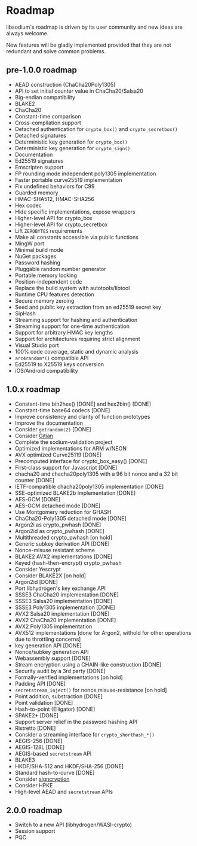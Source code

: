 # Roadmap

libsodium's roadmap is driven by its user community and new ideas are always
welcome.

New features will be gladly implemented provided that they are not redundant and
solve common problems.

## pre-1.0.0 roadmap

* AEAD construction \(ChaCha20Poly1305\)
* API to set initial counter value in ChaCha20/Salsa20
* Big-endian compatibility
* BLAKE2
* ChaCha20
* Constant-time comparison
* Cross-compilation support
* Detached authentication for `crypto_box()` and `crypto_secretbox()`
* Detached signatures
* Deterministic key generation for `crypto_box()`
* Deterministic key generation for `crypto_sign()`
* Documentation
* Ed25519 signatures
* Emscripten support
* FP rounding mode independent poly1305 implementation
* Faster portable curve25519 implementation
* Fix undefined behaviors for C99
* Guarded memory
* HMAC-SHA512, HMAC-SHA256
* Hex codec
* Hide specific implementations, expose wrappers
* Higher-level API for crypto_box
* Higher-level API for crypto_secretbox
* Lift `ZEROBYTES` requirements
* Make all constants accessible via public functions
* MingW port
* Minimal build mode
* NuGet packages
* Password hashing
* Pluggable random number generator
* Portable memory locking
* Position-independent code
* Replace the build system with autotools/libtool
* Runtime CPU features detection
* Secure memory zeroing
* Seed and public key extraction from an ed25519 secret key
* SipHash
* Streaming support for hashing and authentication
* Streaming support for one-time authentication
* Support for arbitrary HMAC key lengths
* Support for architectures requiring strict alignment
* Visual Studio port
* 100% code coverage, static and dynamic analysis
* `arc4random*()` compatible API
* Ed25519 to X25519 keys conversion
* iOS/Android compatibility

## 1.0.x roadmap

* Constant-time bin2hex\(\) \[DONE\] and hex2bin\(\) \[DONE\]
* Constant-time base64 codecs \[DONE\]
* Improve consistency and clarity of function prototypes
* Improve the documentation
* Consider `getrandom(2)` \[DONE\]
* Consider [Gitian](https://gitian.org/)
* Complete the sodium-validation project
* Optimized implementations for ARM w/NEON
* AVX optimized Curve25119 \[DONE\]
* Precomputed interface for crypto_box_easy\(\) \[DONE\]
* First-class support for Javascript \[DONE\]
* chacha20 and chacha20poly1305 with a 96 bit nonce and a 32 bit counter
  \[DONE\]
* IETF-compatible chacha20poly1305 implementation \[DONE\]
* SSE-optimized BLAKE2b implementation \[DONE\]
* AES-GCM \[DONE\]
* AES-GCM detached mode \[DONE\]
* Use Montgomery reduction for GHASH
* ChaCha20-Poly1305 detached mode \[DONE\]
* Argon2i as crypto_pwhash \[DONE\]
* Argon2id as crypto_pwhash \[DONE\]
* Multithreaded crypto_pwhash \[on hold\]
* Generic subkey derivation API \[DONE\]
* Nonce-misuse resistant scheme
* BLAKE2 AVX2 implementations \[DONE\]
* Keyed \(hash-then-encrypt\) crypto_pwhash
* Consider Yescrypt
* Consider BLAKE2X \[on hold\]
* Argon2id \[DONE\]
* Port libhydrogen's key exchange API
* SSSE3 ChaCha20 implementation \[DONE\]
* SSSE3 Salsa20 implementation \[DONE\]
* SSSE3 Poly1305 implementation \[DONE\]
* AVX2 Salsa20 implementation \[DONE\]
* AVX2 ChaCha20 implementation \[DONE\]
* AVX2 Poly1305 implementation
* AVX512 implementations \[done for Argon2, withold for other operations due to
  throttling concerns\]
* key generation API \[DONE\]
* Nonce/subkey generation API
* Webassembly support \[DONE\]
* Stream encryption using a CHAIN-like construction \[DONE\]
* Security audit by a 3rd party \[DONE\]
* Formally-verified implementations \[on hold\]
* Padding API \[DONE\]
* `secretstream_inject()` for nonce misuse-resistance \[on hold\]
* Point addition, substraction \[DONE\]
* Point validation \[DONE\]
* Hash-to-point (Elligator) \[DONE\]
* SPAKE2+ \[DONE\]
* Support server relief in the password hashing API
* Ristretto \[DONE\]
* Consider a streaming interface for `crypto_shorthash_*()`
* AEGIS-256 \[DONE\]
* AEGIS-128L \[DONE\]
* AEGIS-based `secretstream` API
* BLAKE3
* HKDF/SHA-512 and HKDF/SHA-256 \[DONE\]
* Standard hash-to-curve \[DONE\]
* Consider [signcryption](https://github.com/jedisct1/libsodium-signcryption)
* Consider HPKE
* High-level AEAD and `secretstream` APIs

## 2.0.0 roadmap

* Switch to a new API (libhydrogen/WASI-crypto)
* Session support
* PQC
